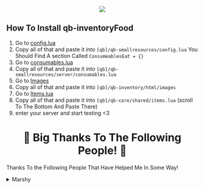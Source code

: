 <p align="center">
<img src="https://forum.cfx.re/uploads/default/original/4X/3/1/f/31f52745e02a82d87b50858715844d3daade903d.png">
</p>

## How To Install **qb-inventoryFood**

1. Go to [config.lua](https://github.com/Marshxan/qb-inventoryfood/blob/main/config.lua)
2. Copy all of that and paste it into ``[qb]/qb-smallresources/config.lua`` You Should Find A section Called ``ConsumeablesEat = {}``
3. Go to [consumables.lua](https://github.com/Marshxan/qb-inventoryfood/blob/main/consumables.lua) 
4. Copy all of that and paste it into ``[qb]/qb-smallresources/server/consumables.lua``
5. Go to [Images](https://github.com/Marshxan/qb-inventoryfood/tree/main/images)
6. Copy all of that and paste it into ``[qb]/qb-inventory/html/images``
7. Go to [Items.lua](https://github.com/Marshxan/qb-inventoryfood/blob/main/items.lua)
8. Copy all of that and paste it into ``[qb]/qb-core/shared/items.lua`` (scroll To The Bottom And Paste There)
9. enter your server and start testing <3


<h1 align="center"> 🎉 Big Thanks To The Following People! 🎉 </h1>

Thanks To the Following People That Have Helped Me In Some Way!

<details>
<summary>Marshy</summary>
<b>-</b> lol me hehe<br>
</tr>
<details>

<details>
<summary>Rony</summary>
<b>-</b> With Finding Items<br>
</tr>

<details>
<summary>Stan</summary>
<b>-</b>The Repo And Finding Items<br>
</tr>

<details>
<summary>ssfur</summary>
<b>-</b> With Finding Items<br>
</tr>

<details>
<summary>SPKReality</summary>
<b>-</b> Changing Image Sizes<br>
</tr>

<details>
<summary>⸸♱♥IDK_FORCE♥♱⸸</summary>
<b>-</b> Optimizing Images<br>
</tr>

<details>
<summary>RowDog</summary>
<b>-</b> Adding New Items<br>
</tr>
